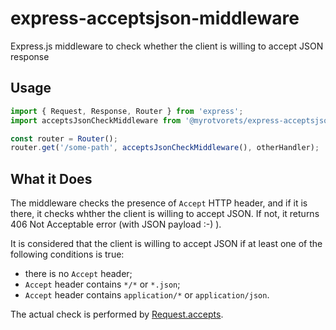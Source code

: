 # express-acceptsjson-middleware

Express.js middleware to check whether the client is willing to accept JSON response

## Usage

```typescript
import { Request, Response, Router } from 'express';
import acceptsJsonCheckMiddleware from '@myrotvorets/express-acceptsjson-middleware';

const router = Router();
router.get('/some-path', acceptsJsonCheckMiddleware(), otherHandler);
```

## What it Does

The middleware checks the presence of `Accept` HTTP header, and if it is there, it checks whther the client is willing to accept JSON. If not, it returns 406 Not Acceptable error (with JSON payload :-) ).

It is considered that the client is willing to accept JSON if at least one of the following conditions is true:
  * there is no `Accept` header;
  * `Accept` header contains `*/*` or `*.json`;
  * `Accept` header contains `application/*` or `application/json`.

The actual check is performed by [Request.accepts](https://expressjs.com/en/4x/api.html#req.accepts).

